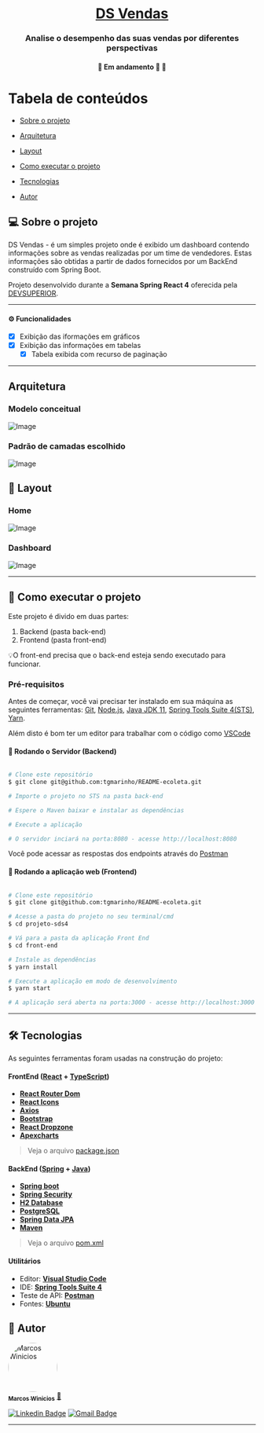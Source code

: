 

<h1 align="center">
    <a href="#" alt="site do ecoleta"> DS Vendas </a>
</h1>

<h3 align="center">
	Analise o desempenho das suas vendas por diferentes perspectivas
</h3>

<h4 align="center">
	🚧   Em andamento 🚀 🚧
</h4>

Tabela de conteúdos
=================
<!--ts-->
   * [Sobre o projeto](#-sobre-o-projeto)
   * [Arquitetura](#-arquitetura)
   
   * [Layout](#-layout)
     
   * [Como executar o projeto](#-como-executar-o-projeto)
     
   * [Tecnologias](#-tecnologias)
     
   * [Autor](#-autor)
   
<!--te-->


## 💻 Sobre o projeto

DS Vendas - é um simples projeto onde é exibido um dashboard contendo informações sobre as vendas realizadas por um time de vendedores.
Estas informações são obtidas a partir de dados fornecidos por um BackEnd construído com Spring Boot.

Projeto desenvolvido durante a **Semana Spring React 4** oferecida pela [DEVSUPERIOR](https://devsuperior.com.br/).

---

#### ⚙️ Funcionalidades

- [x] Exibição das iformações em gráficos 
- [x] Exibição das informações em tabelas
  - [x] Tabela exibida com recurso de paginação
  
---
## Arquitetura

### Modelo conceitual
![Image](https://github.com/MarcosWinicios/dsvendas/blob/main/documentation/class-diagram.png "Padrão camadas")

### Padrão de camadas escolhido
![Image](https://github.com/MarcosWinicios/dsvendas/blob/main/documentation/camadas.png "Padrão camadas")


## 🎨 Layout


### Home
![Image](https://github.com/MarcosWinicios/dsvendas/blob/main/documentation/home.png)

### Dashboard
![Image](https://github.com/MarcosWinicios/dsvendas/blob/main/documentation/dashboard.png)


---

## 🚀 Como executar o projeto

Este projeto é divido em duas partes:
1. Backend (pasta back-end) 
2. Frontend (pasta front-end)

💡O front-end precisa que o  back-end esteja sendo executado para funcionar.

### Pré-requisitos

Antes de começar, você vai precisar ter instalado em sua máquina as seguintes ferramentas:
[Git](https://git-scm.com), [Node.js](https://nodejs.org/en/), [Java JDK 11](https://www.oracle.com/br/java/technologies/javase-jdk11-downloads.html), 
[Spring Tools Suite 4(STS)](https://spring.io/tools), [Yarn](https://classic.yarnpkg.com/en/).

Além disto é bom ter um editor para trabalhar com o código como [VSCode](https://code.visualstudio.com/)

#### 🎲 Rodando o Servidor (Backend)

```bash

# Clone este repositório
$ git clone git@github.com:tgmarinho/README-ecoleta.git

# Importe o projeto no STS na pasta back-end

# Espere o Maven baixar e instalar as dependências

# Execute a aplicação

# O servidor inciará na porta:8080 - acesse http://localhost:8080

```
Você pode acessar as respostas dos endpoints através do [Postman](https://www.postman.com/)

#### 🧭 Rodando a aplicação web (Frontend)

```bash

# Clone este repositório
$ git clone git@github.com:tgmarinho/README-ecoleta.git

# Acesse a pasta do projeto no seu terminal/cmd
$ cd projeto-sds4

# Vá para a pasta da aplicação Front End
$ cd front-end

# Instale as dependências
$ yarn install

# Execute a aplicação em modo de desenvolvimento
$ yarn start

# A aplicação será aberta na porta:3000 - acesse http://localhost:3000

```

---

## 🛠 Tecnologias

As seguintes ferramentas foram usadas na construção do projeto:

#### **FrontEnd**  ([React](https://reactjs.org/)  +  [TypeScript](https://www.typescriptlang.org/))

-   **[React Router Dom](https://github.com/ReactTraining/react-router/tree/master/packages/react-router-dom)**
-   **[React Icons](https://react-icons.github.io/react-icons/)**
-   **[Axios](https://github.com/axios/axios)**
-   **[Bootstrap](https://getbootstrap.com.br/)**
-   **[React Dropzone](https://github.com/react-dropzone/react-dropzone)**
-   **[Apexcharts](https://apexcharts.com/)**

> Veja o arquivo  [package.json](https://github.com/MarcosWinicios/dsvendas/blob/main/front-end/package.json)

#### **BackEnd**  ([Spring](https://spring.io/)  +  [Java](https://www.oracle.com/br/java/))

-   **[Spring boot](https://spring.io/projects/spring-boot)**
-   **[Spring Security](https://spring.io/projects/spring-security)**
-   **[H2 Database](https://www.h2database.com/html/main.html)**
-   **[PostgreSQL](https://www.postgresql.org/)**
-   **[Spring Data JPA](https://spring.io/projects/spring-data-jpa)**
-   **[Maven](https://maven.apache.org/)**

> Veja o arquivo  [pom.xml](https://github.com/MarcosWinicios/dsvendas/blob/main/back-end/pom.xml)


#### [](https://github.com/tgmarinho/Ecoleta#utilit%C3%A1rios)**Utilitários**

-   Editor:  **[Visual Studio Code](https://code.visualstudio.com/)**
-   IDE: **[Spring Tools Suite 4](https://spring.io/tools)**
-   Teste de API:  **[Postman](https://www.postman.com/)**
-   Fontes:  **[Ubuntu](https://fonts.google.com/specimen/Ubuntu)**


## 🦸 Autor

<a href="https://github.com/MarcosWinicios">
 <img style="border-radius: 50%;" src="https://avatars.githubusercontent.com/u/49327237?s=60&v=4" width="100px;" alt="Marcos Winicios"/>
 <br />
 <sub><b>Marcos Winicios</b></sub></a> <a href="https://github.com/MarcosWinicios" title="Marcos Winicios">🚀</a>
 <br />

[![Linkedin Badge](https://img.shields.io/badge/-Marcos-blue?style=flat-square&logo=Linkedin&logoColor=white&link=https://www.linkedin.com/in/marcoswp/)](https://www.linkedin.com/in/marcoswp/) 
[![Gmail Badge](https://img.shields.io/badge/-pmarcoswinicios@gmail.com-c14438?style=flat-square&logo=Gmail&logoColor=white&link=mailto:pmarcoswinicios@gmail.com)](mailto:pmarcoswinicios@gmail.com)

---


